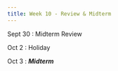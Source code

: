```yaml
---
title: Week 10 - Review & Midterm
---
```


Sept 30
: Midterm Review

Oct 2
:  Holiday

Oct 3
: _**Midterm**_
